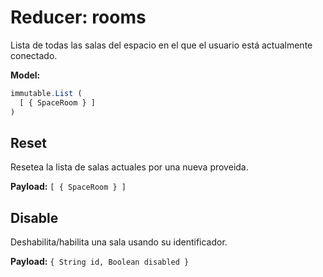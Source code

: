 # Reducer: rooms

Lista de todas las salas del espacio en el que el usuario está actualmente conectado.

**Model:**

```js
immutable.List (
  [ { SpaceRoom } ]
)
```

## Reset

Resetea la lista de salas actuales por una nueva proveida.

**Payload:** `[ { SpaceRoom } ]`

## Disable

Deshabilita/habilita una sala usando su identificador.

**Payload:** `{ String id, Boolean disabled }`
